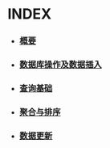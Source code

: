 # INDEX
- ### [概要](./概要.md)
- ### [数据库操作及数据插入](./数据库操作及数据插入.md)
- ### [查询基础](./查询基础.md)
- ### [聚合与排序](./聚合与排序.md)
- ### [数据更新](./数据更新.md)
